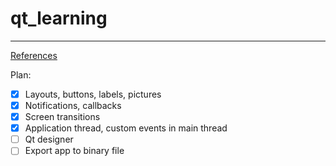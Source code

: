 # qt_learning

***

[References](https://doc.qt.io/qtforpython/tutorials/index.html)

Plan:
* [x] Layouts, buttons, labels, pictures
* [x] Notifications, callbacks
* [x] Screen transitions
* [x] Application thread, custom events in main thread
* [ ] Qt designer
* [ ] Export app to binary file
